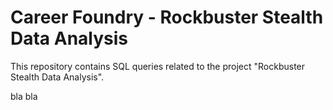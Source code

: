 # Career Foundry - Rockbuster Stealth Data Analysis
This repository contains SQL queries related to the project "Rockbuster Stealth Data Analysis".

bla bla
